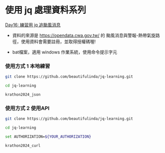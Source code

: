 # 使用 jq 處理資料系列



[Day16: 練習用 jq 追颱風消息](https://ithelp.ithome.com.tw/articles/10361218)

- 資料的來源是 https://opendata.cwa.gov.tw/ 的 颱風消息與警報-熱帶氣旋路徑，使用資料會需要註冊，並取得授權碼喔!

- bat檔案，適用 windows 作業系統，使用命令提示字元

### 使用方式 1 本地練習

```bash
git clone https://github.com/beautifulinda/jq-learning.git

cd jq-learning

krathon2024_json
```

### 使用方式 2 使用API

```bash
git clone https://github.com/beautifulinda/jq-learning.git

cd jq-learning

set AUTHORIZATION=${YOUR_AUTHORIZATION} 

krathon2024_curl
```
